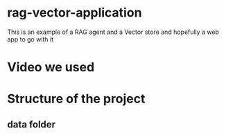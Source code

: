 # rag-vector-application
This is an example of a RAG agent and a Vector store and hopefully a web app to go with it

# Video we used

# Structure of the project

## data folder